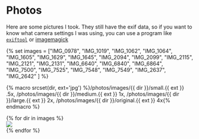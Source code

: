 # Photos

Here are some pictures I took. They still have the exif data, so if you want to know what camera settings I was using, you can use a program like [`exiftool`](https://github.com/exiftool/exiftool) or [imagemagick](https://imagemagick.org/index.php)

{% set images = ["IMG_0978", "IMG_1019", "IMG_1062", "IMG_1064", "IMG_1605", "IMG_1629", "IMG_1645", "IMG_2094", "IMG_2099", "IMG_2115", "IMG_2121", "IMG_2131", "IMG_6640", "IMG_6840", "IMG_6864", "IMG_7500", "IMG_7525", "IMG_7548", "IMG_7549", "IMG_2637", "IMG_2642" ] %}

{% macro srcset(dir, ext='jpg') %}/photos/images/{{ dir }}/small.{{ ext }} .5x, /photos/images/{{ dir }}/medium.{{ ext }} 1x, /photos/images/{{ dir }}/large.{{ ext }} 2x, /photos/images/{{ dir }}/original.{{ ext }} 4x{% endmacro %}

{% for dir in images %}<a href="/photos/images/{{ dir }}/original.jpg" style="display: block;"><picture><source type="image/webp" srcset="{{ srcset(dir, 'webp') }}" /><source type="image/jp2" srcset="{{ srcset(dir, 'jp2') }}" /><source type="image/jpg" srcset="{{ srcset(dir, 'jpg') }}" /><img srcset="{{ srcset(dir) }}" src="/photos/images/{{ dir }}/medium.jpg" /></picture></a>{% endfor %}
